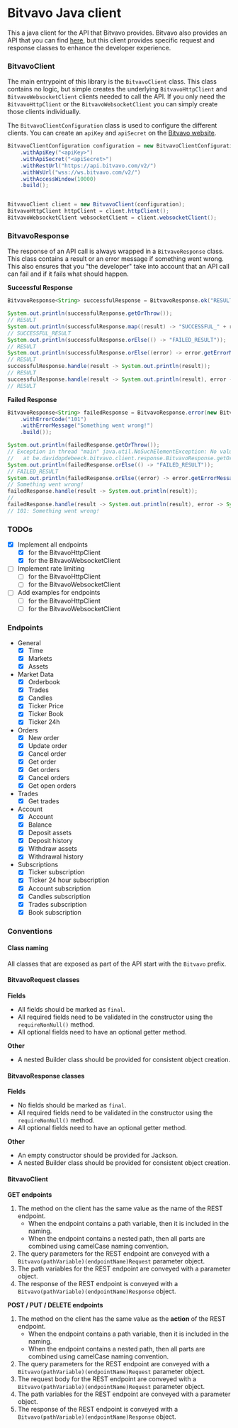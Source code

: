 # Bitvavo Java client

This a java client for the API that Bitvavo provides. Bitvavo also provides an API that you can
find [here](https://github.com/bitvavo/java-bitvavo-api), but this client provides specific request and response classes
to enhance the developer experience.

### BitvavoClient 

The main entrypoint of this library is the `BitvavoClient` class. This class contains no logic, but simple creates the underlying `BitvavoHttpClient` and `BitvavoWebsocketClient` clients needed to call the API. 
If you only need the `BitvavoHttpClient` or the `BitvavoWebsocketClient` you can simply create those clients individually.  

The `BitvavoClientConfiguration` class is used to configure the different clients. You can create an `apiKey` and `apiSecret` on the [Bitvavo website](https://account.bitvavo.com/user/api).

```java
BitvavoClientConfiguration configuration = new BitvavoClientConfiguration.Builder()
    .withApiKey("<apiKey>")
    .withApiSecret("<apiSecret>")
    .withRestUrl("https://api.bitvavo.com/v2/")
    .withWsUrl("wss://ws.bitvavo.com/v2/")
    .withAccessWindow(10000)
    .build();


BitvavoClient client = new BitvavoClient(configuration);
BitvavoHttpClient httpClient = client.httpClient();
BitvavoWebsocketClient websocketClient = client.websocketClient();
```

### BitvavoResponse

The response of an API call is always wrapped in a `BitvavoResponse` class. This class contains a result or an error message if something went wrong.
This also ensures that you "the developer" take into account that an API call can fail and if it fails what should happen.

**Successful Response**
```java
BitvavoResponse<String> successfulResponse = BitvavoResponse.ok("RESULT");

System.out.println(successfulResponse.getOrThrow());
// RESULT
System.out.println(successfulResponse.map((result) -> "SUCCESSFUL_" + result).getOrThrow());
// SUCCESSFUL_RESULT
System.out.println(successfulResponse.orElse(() -> "FAILED_RESULT"));
// RESULT
System.out.println(successfulResponse.orElse((error) -> error.getErrorMessage()));
// RESULT
successfulResponse.handle(result -> System.out.println(result));
// RESULT
successfulResponse.handle(result -> System.out.println(result), error -> System.out.println(error));
// RESULT
```

**Failed Response**
```java
BitvavoResponse<String> failedResponse = BitvavoResponse.error(new BitvavoErrorMessage.Builder()
    .withErrorCode("101")
    .withErrorMessage("Something went wrong!")
    .build());

System.out.println(failedResponse.getOrThrow());
// Exception in thread "main" java.util.NoSuchElementException: No value present, but there was an error: (101: Something went wrong!)
//	 at be.davidopdebeeck.bitvavo.client.response.BitvavoResponse.getOrThrow(BitvavoResponse.java:85)
System.out.println(failedResponse.orElse(() -> "FAILED_RESULT"));
// FAILED_RESULT
System.out.println(failedResponse.orElse((error) -> error.getErrorMessage()));
// Something went wrong!
failedResponse.handle(result -> System.out.println(result));
// 
failedResponse.handle(result -> System.out.println(result), error -> System.out.println(error));
// 101: Something went wrong!
```

### TODOs

* [x] Implement all endpoints
    * [x] for the BitvavoHttpClient
    * [x] for the BitvavoWebsocketClient
* [ ] Implement rate limiting
    * [ ] for the BitvavoHttpClient
    * [ ] for the BitvavoWebsocketClient
* [ ] Add examples for endpoints
    * [ ] for the BitvavoHttpClient
    * [ ] for the BitvavoWebsocketClient

### Endpoints

* General
    * [x] Time
    * [x] Markets
    * [x] Assets
* Market Data
    * [x] Orderbook
    * [x] Trades
    * [x] Candles
    * [x] Ticker Price
    * [x] Ticker Book
    * [x] Ticker 24h
* Orders
    * [x] New order
    * [x] Update order
    * [x] Cancel order
    * [x] Get order
    * [x] Get orders
    * [x] Cancel orders
    * [x] Get open orders
* Trades
    * [x] Get trades
* Account
    * [x] Account
    * [x] Balance
    * [x] Deposit assets
    * [x] Deposit history
    * [x] Withdraw assets
    * [x] Withdrawal history
* Subscriptions
    * [x] Ticker subscription
    * [x] Ticker 24 hour subscription
    * [x] Account subscription
    * [x] Candles subscription
    * [x] Trades subscription
    * [x] Book subscription

### Conventions

#### Class naming

All classes that are exposed as part of the API start with the `Bitvavo` prefix.

#### BitvavoRequest classes

**Fields**

* All fields should be marked as `final`.
* All required fields need to be validated in the constructor using the `requireNonNull()` method.
* All optional fields need to have an optional getter method.

**Other**

* A nested Builder class should be provided for consistent object creation.

#### BitvavoResponse classes

**Fields**

* No fields should be marked as `final`.
* All required fields need to be validated in the constructor using the `requireNonNull()` method.
* All optional fields need to have an optional getter method.

**Other**

* An empty constructor should be provided for Jackson.
* A nested Builder class should be provided for consistent object creation.

#### BitvavoClient

**GET endpoints**

1. The method on the client has the same value as the name of the REST endpoint.
    * When the endpoint contains a path variable, then it is included in the naming.
    * When the endpoint contains a nested path, then all parts are combined using camelCase naming convention.
2. The query parameters for the REST endpoint are conveyed with a `Bitvavo(pathVariable)(endpointName)Request` parameter
   object.
3. The path variables for the REST endpoint are conveyed with a parameter object.
4. The response of the REST endpoint is conveyed with a `Bitvavo(pathVariable)(endpointName)Response` object.

**POST / PUT / DELETE endpoints**

1. The method on the client has the same value as the **action** of the REST endpoint.
    * When the endpoint contains a path variable, then it is included in the naming.
    * When the endpoint contains a nested path, then all parts are combined using camelCase naming convention.
2. The query parameters for the REST endpoint are conveyed with a `Bitvavo(pathVariable)(endpointName)Request` parameter
   object.
3. The request body for the REST endpoint are conveyed with a `Bitvavo(pathVariable)(endpointName)Request` parameter
   object.
3. The path variables for the REST endpoint are conveyed with a parameter object.
4. The response of the REST endpoint is conveyed with a `Bitvavo(pathVariable)(endpointName)Response` object.
